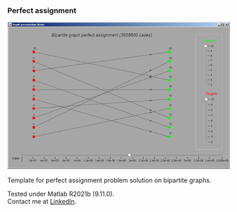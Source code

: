 ### Perfect assignment
<img src ="https://raw.githubusercontent.com/syanenko/Perfect-assignment/main/doc/screenshot.png" width="640">

Template for perfect assignment problem solution on bipartite graphs.  

Tested under Matlab R2021b (9.11.0).  
Contact me at [LinkedIn](https://www.linkedin.com/in/sergey-yanenko-57b21a96/).
